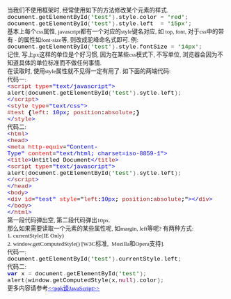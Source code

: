 <!--
author: qingliangcn
date: 2009-06-30
title: Javascript 修改与获得style 
tags: currentStyle,getComputedStyle,javascript,js,style
category: HTML/CSS/JS
status: publish
summary: 当我们不使用框架时,&nbsp;经常使用如下的方法修改某个元素的样式.document.getElementById(&#39;test&#39;).style.color&nbsp;=&nbsp;&#39;red&#39;;document.getElementById(&#3
-->

<p class="p0" style="margin-top: 0pt; margin-bottom: 0pt"><span style="font-family: '宋体'; font-size: 10pt; mso-spacerun: 'yes'">当我们不使用框架时<font face="Times New Roman">,&nbsp;</font><font face="宋体">经常使用如下的方法修改某个元素的样式</font><font face="Times New Roman">.</font></span><span style="font-family: '宋体'; font-size: 10pt; mso-spacerun: 'yes'"><o:p></o:p></span></p>
<p class="p0" style="margin-top: 0pt; margin-bottom: 0pt"><span style="font-family: '宋体'; font-size: 10pt; mso-spacerun: 'yes'"><o:p></o:p></span></p>
<p class="p0" style="margin-top: 0pt; margin-bottom: 0pt"><span style="font-family: 'Courier New'; background: rgb(255,255,255); color: rgb(0,0,0); font-size: 10pt; mso-spacerun: 'yes'">document</span><span style="font-family: 'Courier New'; background: rgb(255,255,255); color: rgb(92,92,92); font-size: 10pt; mso-spacerun: 'yes'">.</span><span style="font-family: 'Courier New'; background: rgb(255,255,255); color: rgb(0,0,0); font-size: 10pt; mso-spacerun: 'yes'">getElementById</span><span style="font-family: 'Courier New'; background: rgb(255,255,255); color: rgb(92,92,92); font-size: 10pt; mso-spacerun: 'yes'">(</span><span style="font-family: 'Courier New'; background: rgb(255,255,255); color: rgb(0,92,0); font-size: 10pt; mso-spacerun: 'yes'">&#39;test&#39;</span><span style="font-family: 'Courier New'; background: rgb(255,255,255); color: rgb(92,92,92); font-size: 10pt; mso-spacerun: 'yes'">).</span><span style="font-family: 'Courier New'; background: rgb(255,255,255); color: rgb(0,0,0); font-size: 10pt; mso-spacerun: 'yes'">style</span><span style="font-family: 'Courier New'; background: rgb(255,255,255); color: rgb(92,92,92); font-size: 10pt; mso-spacerun: 'yes'">.</span><span style="font-family: 'Courier New'; background: rgb(255,255,255); color: rgb(0,0,0); font-size: 10pt; mso-spacerun: 'yes'">color</span><span style="font-family: 'Courier New'; background: rgb(255,255,255); font-size: 10pt; mso-spacerun: 'yes'">&nbsp;</span><span style="font-family: 'Courier New'; background: rgb(255,255,255); color: rgb(92,92,92); font-size: 10pt; mso-spacerun: 'yes'">=</span><span style="font-family: 'Courier New'; background: rgb(255,255,255); font-size: 10pt; mso-spacerun: 'yes'">&nbsp;</span><span style="font-family: 'Courier New'; background: rgb(255,255,255); color: rgb(0,92,0); font-size: 10pt; mso-spacerun: 'yes'">&#39;red&#39;</span><span style="font-family: 'Courier New'; background: rgb(255,255,255); color: rgb(92,92,92); font-size: 10pt; mso-spacerun: 'yes'">;</span><span style="font-family: 'Courier New'; font-size: 10pt; mso-spacerun: 'yes'"><o:p></o:p></span></p>
<p class="p0" style="margin-top: 0pt; margin-bottom: 0pt"><span style="font-family: 'Courier New'; background: rgb(255,255,255); color: rgb(0,0,0); font-size: 10pt; mso-spacerun: 'yes'">document</span><span style="font-family: 'Courier New'; background: rgb(255,255,255); color: rgb(92,92,92); font-size: 10pt; mso-spacerun: 'yes'">.</span><span style="font-family: 'Courier New'; background: rgb(255,255,255); color: rgb(0,0,0); font-size: 10pt; mso-spacerun: 'yes'">getElementById</span><span style="font-family: 'Courier New'; background: rgb(255,255,255); color: rgb(92,92,92); font-size: 10pt; mso-spacerun: 'yes'">(</span><span style="font-family: 'Courier New'; background: rgb(255,255,255); color: rgb(0,92,0); font-size: 10pt; mso-spacerun: 'yes'">&#39;test&#39;</span><span style="font-family: 'Courier New'; background: rgb(255,255,255); color: rgb(92,92,92); font-size: 10pt; mso-spacerun: 'yes'">).</span><span style="font-family: 'Courier New'; background: rgb(255,255,255); color: rgb(0,0,0); font-size: 10pt; mso-spacerun: 'yes'">style</span><span style="font-family: 'Courier New'; background: rgb(255,255,255); color: rgb(92,92,92); font-size: 10pt; mso-spacerun: 'yes'">.</span><span style="font-family: 'Courier New'; background: rgb(255,255,255); color: rgb(0,0,0); font-size: 10pt; mso-spacerun: 'yes'">left</span><span style="font-family: 'Courier New'; background: rgb(255,255,255); font-size: 10pt; mso-spacerun: 'yes'">&nbsp;&nbsp;</span><span style="font-family: 'Courier New'; background: rgb(255,255,255); color: rgb(92,92,92); font-size: 10pt; mso-spacerun: 'yes'">=</span><span style="font-family: 'Courier New'; background: rgb(255,255,255); font-size: 10pt; mso-spacerun: 'yes'">&nbsp;</span><span style="font-family: 'Courier New'; background: rgb(255,255,255); color: rgb(0,92,0); font-size: 10pt; mso-spacerun: 'yes'">&#39;15px&#39;</span><span style="font-family: 'Courier New'; background: rgb(255,255,255); color: rgb(92,92,92); font-size: 10pt; mso-spacerun: 'yes'">;</span><span style="font-family: 'Courier New'; background: rgb(255,255,255); color: rgb(92,92,92); font-size: 10pt; mso-spacerun: 'yes'"><o:p></o:p></span></p>
<p class="p0" style="margin-top: 0pt; margin-bottom: 0pt"><span style="font-family: 'Courier New'; background: rgb(255,255,255); color: rgb(92,92,92); font-size: 10pt; mso-spacerun: 'yes'"><o:p></o:p></span></p>
<p class="p0" style="margin-top: 0pt; margin-bottom: 0pt"><span style="font-family: '宋体'; font-size: 10pt; mso-spacerun: 'yes'">基本上每个<font face="Times New Roman">css</font><font face="宋体">属性</font><font face="Times New Roman">,&nbsp;javascript</font><font face="宋体">都有一个对应的</font><font face="Times New Roman">style</font><font face="宋体">键名对应</font><font face="Times New Roman">,&nbsp;</font><font face="宋体">如&nbsp;</font><font face="Times New Roman">top,&nbsp;font,&nbsp;</font><font face="宋体">对于</font><font face="Times New Roman">css</font><font face="宋体">中的带有&nbsp;</font><font face="Times New Roman">-&nbsp;</font><font face="宋体">的属性如</font><font face="Times New Roman">font-size</font><font face="宋体">等</font><font face="Times New Roman">,&nbsp;</font><font face="宋体">则改成驼峰命名式即可</font><font face="Times New Roman">.&nbsp;</font><font face="宋体">例</font><font face="Times New Roman">:</font></span><span style="font-family: '宋体'; font-size: 10pt; mso-spacerun: 'yes'"><o:p></o:p></span></p>
<p class="p0" style="margin-top: 0pt; text-indent: 36pt; margin-bottom: 0pt"><span style="font-family: '宋体'; font-size: 10pt; mso-spacerun: 'yes'"><o:p></o:p></span></p>
<p class="p0" style="margin-top: 0pt; margin-bottom: 0pt"><span style="font-family: 'Courier New'; background: rgb(255,255,255); color: rgb(0,0,0); font-size: 10pt; mso-spacerun: 'yes'">document</span><span style="font-family: 'Courier New'; background: rgb(255,255,255); color: rgb(92,92,92); font-size: 10pt; mso-spacerun: 'yes'">.</span><span style="font-family: 'Courier New'; background: rgb(255,255,255); color: rgb(0,0,0); font-size: 10pt; mso-spacerun: 'yes'">getElementById</span><span style="font-family: 'Courier New'; background: rgb(255,255,255); color: rgb(92,92,92); font-size: 10pt; mso-spacerun: 'yes'">(</span><span style="font-family: 'Courier New'; background: rgb(255,255,255); color: rgb(0,92,0); font-size: 10pt; mso-spacerun: 'yes'">&#39;test&#39;</span><span style="font-family: 'Courier New'; background: rgb(255,255,255); color: rgb(92,92,92); font-size: 10pt; mso-spacerun: 'yes'">).</span><span style="font-family: 'Courier New'; background: rgb(255,255,255); color: rgb(0,0,0); font-size: 10pt; mso-spacerun: 'yes'">style</span><span style="font-family: 'Courier New'; background: rgb(255,255,255); color: rgb(92,92,92); font-size: 10pt; mso-spacerun: 'yes'">.</span><span style="font-family: 'Courier New'; background: rgb(255,255,255); color: rgb(0,0,0); font-size: 10pt; mso-spacerun: 'yes'">fontSize</span><span style="font-family: 'Courier New'; background: rgb(255,255,255); font-size: 10pt; mso-spacerun: 'yes'">&nbsp;</span><span style="font-family: 'Courier New'; background: rgb(255,255,255); color: rgb(92,92,92); font-size: 10pt; mso-spacerun: 'yes'">=</span><span style="font-family: 'Courier New'; background: rgb(255,255,255); font-size: 10pt; mso-spacerun: 'yes'">&nbsp;</span><span style="font-family: 'Courier New'; background: rgb(255,255,255); color: rgb(0,92,0); font-size: 10pt; mso-spacerun: 'yes'">&#39;14px&#39;</span><span style="font-family: 'Courier New'; background: rgb(255,255,255); color: rgb(92,92,92); font-size: 10pt; mso-spacerun: 'yes'">;</span><span style="font-family: '宋体'; font-size: 10pt; mso-spacerun: 'yes'"><o:p></o:p></span></p>
<p class="p0" style="margin-top: 0pt; text-indent: 36pt; margin-bottom: 0pt"><span style="font-family: '宋体'; font-size: 10pt; mso-spacerun: 'yes'"><o:p></o:p></span></p>
<p class="p0" style="margin-top: 0pt; margin-bottom: 0pt"><span style="font-family: '宋体'; font-size: 10pt; mso-spacerun: 'yes'">记住<font face="Times New Roman">,&nbsp;</font><font face="宋体">写上</font><font face="Times New Roman">px</font><font face="宋体">这样的单位是个好习惯</font><font face="Times New Roman">,&nbsp;</font><font face="宋体">因为在某些</font><font face="Times New Roman">css</font><font face="宋体">模式下</font><font face="Times New Roman">,&nbsp;</font><font face="宋体">不写单位</font><font face="Times New Roman">,&nbsp;</font><font face="宋体">浏览器会因为不知道具体的单位标准而不做任何事情</font><font face="Times New Roman">.</font></span><span style="font-family: '宋体'; font-size: 10pt; mso-spacerun: 'yes'"><o:p></o:p></span></p>
<p class="p0" style="text-align: left; margin-top: 0pt; margin-bottom: 0pt"><span style="font-family: '宋体'; font-size: 10pt; mso-spacerun: 'yes'">在读取时<font face="Times New Roman">,&nbsp;</font><font face="宋体">使用</font><font face="Times New Roman">style</font><font face="宋体">属性就不见得一定有用了</font><font face="Times New Roman">.&nbsp;</font><font face="宋体">如下面的两端代码</font><font face="Times New Roman">:</font></span><span style="font-family: '宋体'; font-size: 10pt; mso-spacerun: 'yes'"><o:p></o:p></span></p>
<p class="p0" style="text-align: left; margin-top: 0pt; text-indent: 36pt; margin-bottom: 0pt"><span style="font-family: '宋体'; font-size: 10pt; mso-spacerun: 'yes'"><o:p></o:p></span></p>
<p class="p0" style="text-align: left; margin-top: 0pt; margin-bottom: 0pt"><span style="font-family: '宋体'; font-size: 10pt; mso-spacerun: 'yes'">代码一<font face="Times New Roman">:</font></span><span style="font-family: '宋体'; font-size: 10pt; mso-spacerun: 'yes'"><o:p></o:p></span></p>
<p class="p0" style="margin-top: 0pt; margin-bottom: 0pt"><span style="font-family: 'Courier New'; background: rgb(255,255,255); color: rgb(0,0,255); font-size: 10pt; mso-spacerun: 'yes'">&lt;</span><span style="font-family: 'Courier New'; background: rgb(255,255,255); color: rgb(163,21,21); font-size: 10pt; mso-spacerun: 'yes'">script</span><span style="font-family: 'Courier New'; background: rgb(255,255,255); font-size: 10pt; mso-spacerun: 'yes'">&nbsp;</span><span style="font-family: 'Courier New'; background: rgb(255,255,255); color: rgb(255,0,0); font-size: 10pt; mso-spacerun: 'yes'">type</span><span style="font-family: 'Courier New'; background: rgb(255,255,255); color: rgb(0,0,0); font-size: 10pt; mso-spacerun: 'yes'">=</span><span style="font-family: 'Courier New'; background: rgb(255,255,255); color: rgb(0,0,255); font-size: 10pt; mso-spacerun: 'yes'">&quot;text/javascript&quot;&gt;</span><span style="font-family: 'Courier New'; font-size: 10pt; mso-spacerun: 'yes'"><o:p></o:p></span></p>
<p class="p0" style="margin-top: 0pt; margin-bottom: 0pt"><span style="font-family: 'Courier New'; background: rgb(255,255,255); color: rgb(0,0,0); font-size: 10pt; mso-spacerun: 'yes'">alert</span><span style="font-family: 'Courier New'; background: rgb(255,255,255); color: rgb(92,92,92); font-size: 10pt; mso-spacerun: 'yes'">(</span><span style="font-family: 'Courier New'; background: rgb(255,255,255); color: rgb(0,0,0); font-size: 10pt; mso-spacerun: 'yes'">document</span><span style="font-family: 'Courier New'; background: rgb(255,255,255); color: rgb(92,92,92); font-size: 10pt; mso-spacerun: 'yes'">.</span><span style="font-family: 'Courier New'; background: rgb(255,255,255); color: rgb(0,0,0); font-size: 10pt; mso-spacerun: 'yes'">getElementById</span><span style="font-family: 'Courier New'; background: rgb(255,255,255); color: rgb(92,92,92); font-size: 10pt; mso-spacerun: 'yes'">(</span><span style="font-family: 'Courier New'; background: rgb(255,255,255); color: rgb(0,92,0); font-size: 10pt; mso-spacerun: 'yes'">&#39;test&#39;</span><span style="font-family: 'Courier New'; background: rgb(255,255,255); color: rgb(92,92,92); font-size: 10pt; mso-spacerun: 'yes'">).</span><span style="font-family: 'Courier New'; background: rgb(255,255,255); color: rgb(0,0,0); font-size: 10pt; mso-spacerun: 'yes'">sytle</span><span style="font-family: 'Courier New'; background: rgb(255,255,255); color: rgb(92,92,92); font-size: 10pt; mso-spacerun: 'yes'">.</span><span style="font-family: 'Courier New'; background: rgb(255,255,255); color: rgb(0,0,0); font-size: 10pt; mso-spacerun: 'yes'">left</span><span style="font-family: 'Courier New'; background: rgb(255,255,255); color: rgb(92,92,92); font-size: 10pt; mso-spacerun: 'yes'">);</span><span style="font-family: 'Courier New'; font-size: 10pt; mso-spacerun: 'yes'"><o:p></o:p></span></p>
<p class="p0" style="margin-top: 0pt; margin-bottom: 0pt"><span style="font-family: 'Courier New'; background: rgb(255,255,255); color: rgb(0,0,255); font-size: 10pt; mso-spacerun: 'yes'">&lt;/</span><span style="font-family: 'Courier New'; background: rgb(255,255,255); color: rgb(163,21,21); font-size: 10pt; mso-spacerun: 'yes'">script</span><span style="font-family: 'Courier New'; background: rgb(255,255,255); color: rgb(0,0,255); font-size: 10pt; mso-spacerun: 'yes'">&gt;</span><span style="font-family: 'Courier New'; font-size: 10pt; mso-spacerun: 'yes'"><o:p></o:p></span></p>
<p class="p0" style="margin-top: 0pt; margin-bottom: 0pt"><span style="font-family: 'Courier New'; background: rgb(255,255,255); color: rgb(0,0,255); font-size: 10pt; mso-spacerun: 'yes'">&lt;</span><span style="font-family: 'Courier New'; background: rgb(255,255,255); color: rgb(163,21,21); font-size: 10pt; mso-spacerun: 'yes'">style</span><span style="font-family: 'Courier New'; background: rgb(255,255,255); font-size: 10pt; mso-spacerun: 'yes'">&nbsp;</span><span style="font-family: 'Courier New'; background: rgb(255,255,255); color: rgb(255,0,0); font-size: 10pt; mso-spacerun: 'yes'">type</span><span style="font-family: 'Courier New'; background: rgb(255,255,255); color: rgb(0,0,0); font-size: 10pt; mso-spacerun: 'yes'">=</span><span style="font-family: 'Courier New'; background: rgb(255,255,255); color: rgb(0,0,255); font-size: 10pt; mso-spacerun: 'yes'">&quot;text/css&quot;&gt;</span><span style="font-family: 'Courier New'; font-size: 10pt; mso-spacerun: 'yes'"><o:p></o:p></span></p>
<p class="p0" style="margin-top: 0pt; margin-bottom: 0pt"><span style="font-family: 'Courier New'; background: rgb(255,255,255); color: rgb(163,21,21); font-size: 10pt; mso-spacerun: 'yes'">#test</span><span style="font-family: 'Courier New'; background: rgb(255,255,255); font-size: 10pt; mso-spacerun: 'yes'">&nbsp;</span><span style="font-family: 'Courier New'; background: rgb(255,255,255); color: rgb(0,0,0); font-size: 10pt; font-weight: bold; mso-spacerun: 'yes'">{</span><span style="font-family: 'Courier New'; background: rgb(255,255,255); color: rgb(163,21,21); font-size: 10pt; mso-spacerun: 'yes'">left</span><span style="font-family: 'Courier New'; background: rgb(255,255,255); color: rgb(0,0,0); font-size: 10pt; font-weight: bold; mso-spacerun: 'yes'">:</span><span style="font-family: 'Courier New'; background: rgb(255,255,255); font-size: 10pt; mso-spacerun: 'yes'">&nbsp;</span><span style="font-family: 'Courier New'; background: rgb(255,255,255); color: rgb(0,0,255); font-size: 10pt; mso-spacerun: 'yes'">10px</span><span style="font-family: 'Courier New'; background: rgb(255,255,255); color: rgb(0,0,0); font-size: 10pt; font-weight: bold; mso-spacerun: 'yes'">;</span><span style="font-family: 'Courier New'; background: rgb(255,255,255); font-size: 10pt; mso-spacerun: 'yes'">&nbsp;</span><span style="font-family: 'Courier New'; background: rgb(255,255,255); color: rgb(163,21,21); font-size: 10pt; mso-spacerun: 'yes'">position</span><span style="font-family: 'Courier New'; background: rgb(255,255,255); color: rgb(0,0,0); font-size: 10pt; font-weight: bold; mso-spacerun: 'yes'">:</span><span style="font-family: 'Courier New'; background: rgb(255,255,255); color: rgb(163,21,21); font-size: 10pt; mso-spacerun: 'yes'">absolute</span><span style="font-family: 'Courier New'; background: rgb(255,255,255); color: rgb(0,0,0); font-size: 10pt; font-weight: bold; mso-spacerun: 'yes'">;}</span><span style="font-family: 'Courier New'; font-size: 10pt; mso-spacerun: 'yes'"><o:p></o:p></span></p>
<p class="p0" style="text-align: left; margin-top: 0pt; margin-bottom: 0pt"><span style="font-family: 'Courier New'; background: rgb(255,255,255); color: rgb(0,0,255); font-size: 10pt; mso-spacerun: 'yes'">&lt;/</span><span style="font-family: 'Courier New'; background: rgb(255,255,255); color: rgb(163,21,21); font-size: 10pt; mso-spacerun: 'yes'">style</span><span style="font-family: 'Courier New'; background: rgb(255,255,255); color: rgb(0,0,255); font-size: 10pt; mso-spacerun: 'yes'">&gt;</span><span style="font-family: '宋体'; font-size: 10pt; mso-spacerun: 'yes'"><o:p></o:p></span></p>
<p class="p0" style="text-align: left; margin-top: 0pt; text-indent: 36pt; margin-bottom: 0pt"><span style="font-family: '宋体'; font-size: 10pt; mso-spacerun: 'yes'"><o:p></o:p></span></p>
<p class="p0" style="text-align: left; margin-top: 0pt; margin-bottom: 0pt"><span style="font-family: '宋体'; font-size: 10pt; mso-spacerun: 'yes'">代码二<font face="Times New Roman">:</font></span><span style="font-family: '宋体'; font-size: 10pt; mso-spacerun: 'yes'"><o:p></o:p></span></p>
<p class="p0" style="margin-top: 0pt; margin-bottom: 0pt"><span style="font-family: 'Courier New'; background: rgb(255,255,255); color: rgb(0,0,255); font-size: 10pt; mso-spacerun: 'yes'">&lt;</span><span style="font-family: 'Courier New'; background: rgb(255,255,255); color: rgb(163,21,21); font-size: 10pt; mso-spacerun: 'yes'">html</span><span style="font-family: 'Courier New'; background: rgb(255,255,255); color: rgb(0,0,255); font-size: 10pt; mso-spacerun: 'yes'">&gt;</span><span style="font-family: 'Courier New'; font-size: 10pt; mso-spacerun: 'yes'"><o:p></o:p></span></p>
<p class="p0" style="margin-top: 0pt; margin-bottom: 0pt"><span style="font-family: 'Courier New'; background: rgb(255,255,255); color: rgb(0,0,255); font-size: 10pt; mso-spacerun: 'yes'">&lt;</span><span style="font-family: 'Courier New'; background: rgb(255,255,255); color: rgb(163,21,21); font-size: 10pt; mso-spacerun: 'yes'">head</span><span style="font-family: 'Courier New'; background: rgb(255,255,255); color: rgb(0,0,255); font-size: 10pt; mso-spacerun: 'yes'">&gt;</span><span style="font-family: 'Courier New'; font-size: 10pt; mso-spacerun: 'yes'"><o:p></o:p></span></p>
<p class="p0" style="margin-top: 0pt; margin-bottom: 0pt"><span style="font-family: 'Courier New'; background: rgb(255,255,255); color: rgb(0,0,255); font-size: 10pt; mso-spacerun: 'yes'">&lt;</span><span style="font-family: 'Courier New'; background: rgb(255,255,255); color: rgb(163,21,21); font-size: 10pt; mso-spacerun: 'yes'">meta</span><span style="font-family: 'Courier New'; background: rgb(255,255,255); font-size: 10pt; mso-spacerun: 'yes'">&nbsp;</span><span style="font-family: 'Courier New'; background: rgb(255,255,255); color: rgb(255,0,0); font-size: 10pt; mso-spacerun: 'yes'">http-equiv</span><span style="font-family: 'Courier New'; background: rgb(255,255,255); color: rgb(0,0,0); font-size: 10pt; mso-spacerun: 'yes'">=</span><span style="font-family: 'Courier New'; background: rgb(255,255,255); color: rgb(0,0,255); font-size: 10pt; mso-spacerun: 'yes'">&quot;Content-Type&quot;</span><span style="font-family: 'Courier New'; background: rgb(255,255,255); font-size: 10pt; mso-spacerun: 'yes'">&nbsp;</span><span style="font-family: 'Courier New'; background: rgb(255,255,255); color: rgb(255,0,0); font-size: 10pt; mso-spacerun: 'yes'">content</span><span style="font-family: 'Courier New'; background: rgb(255,255,255); color: rgb(0,0,0); font-size: 10pt; mso-spacerun: 'yes'">=</span><span style="font-family: 'Courier New'; background: rgb(255,255,255); color: rgb(0,0,255); font-size: 10pt; mso-spacerun: 'yes'">&quot;text/html;&nbsp;charset=iso-8859-1&quot;&gt;</span><span style="font-family: 'Courier New'; font-size: 10pt; mso-spacerun: 'yes'"><o:p></o:p></span></p>
<p class="p0" style="margin-top: 0pt; margin-bottom: 0pt"><span style="font-family: 'Courier New'; background: rgb(255,255,255); color: rgb(0,0,255); font-size: 10pt; mso-spacerun: 'yes'">&lt;</span><span style="font-family: 'Courier New'; background: rgb(255,255,255); color: rgb(163,21,21); font-size: 10pt; mso-spacerun: 'yes'">title</span><span style="font-family: 'Courier New'; background: rgb(255,255,255); color: rgb(0,0,255); font-size: 10pt; mso-spacerun: 'yes'">&gt;</span><span style="font-family: 'Courier New'; background: rgb(255,255,255); color: rgb(0,0,0); font-size: 10pt; mso-spacerun: 'yes'">Untitled&nbsp;Document</span><span style="font-family: 'Courier New'; background: rgb(255,255,255); color: rgb(0,0,255); font-size: 10pt; mso-spacerun: 'yes'">&lt;/</span><span style="font-family: 'Courier New'; background: rgb(255,255,255); color: rgb(163,21,21); font-size: 10pt; mso-spacerun: 'yes'">title</span><span style="font-family: 'Courier New'; background: rgb(255,255,255); color: rgb(0,0,255); font-size: 10pt; mso-spacerun: 'yes'">&gt;</span><span style="font-family: 'Courier New'; font-size: 10pt; mso-spacerun: 'yes'"><o:p></o:p></span></p>
<p class="p0" style="margin-top: 0pt; margin-bottom: 0pt"><span style="font-family: 'Courier New'; background: rgb(255,255,255); color: rgb(0,0,255); font-size: 10pt; mso-spacerun: 'yes'">&lt;</span><span style="font-family: 'Courier New'; background: rgb(255,255,255); color: rgb(163,21,21); font-size: 10pt; mso-spacerun: 'yes'">script</span><span style="font-family: 'Courier New'; background: rgb(255,255,255); font-size: 10pt; mso-spacerun: 'yes'">&nbsp;</span><span style="font-family: 'Courier New'; background: rgb(255,255,255); color: rgb(255,0,0); font-size: 10pt; mso-spacerun: 'yes'">type</span><span style="font-family: 'Courier New'; background: rgb(255,255,255); color: rgb(0,0,0); font-size: 10pt; mso-spacerun: 'yes'">=</span><span style="font-family: 'Courier New'; background: rgb(255,255,255); color: rgb(0,0,255); font-size: 10pt; mso-spacerun: 'yes'">&quot;text/javascript&quot;&gt;</span><span style="font-family: 'Courier New'; font-size: 10pt; mso-spacerun: 'yes'"><o:p></o:p></span></p>
<p class="p0" style="margin-top: 0pt; margin-bottom: 0pt"><span style="font-family: 'Courier New'; background: rgb(255,255,255); color: rgb(0,0,0); font-size: 10pt; mso-spacerun: 'yes'">alert</span><span style="font-family: 'Courier New'; background: rgb(255,255,255); color: rgb(92,92,92); font-size: 10pt; mso-spacerun: 'yes'">(</span><span style="font-family: 'Courier New'; background: rgb(255,255,255); color: rgb(0,0,0); font-size: 10pt; mso-spacerun: 'yes'">document</span><span style="font-family: 'Courier New'; background: rgb(255,255,255); color: rgb(92,92,92); font-size: 10pt; mso-spacerun: 'yes'">.</span><span style="font-family: 'Courier New'; background: rgb(255,255,255); color: rgb(0,0,0); font-size: 10pt; mso-spacerun: 'yes'">getElementById</span><span style="font-family: 'Courier New'; background: rgb(255,255,255); color: rgb(92,92,92); font-size: 10pt; mso-spacerun: 'yes'">(</span><span style="font-family: 'Courier New'; background: rgb(255,255,255); color: rgb(0,92,0); font-size: 10pt; mso-spacerun: 'yes'">&#39;test&#39;</span><span style="font-family: 'Courier New'; background: rgb(255,255,255); color: rgb(92,92,92); font-size: 10pt; mso-spacerun: 'yes'">).</span><span style="font-family: 'Courier New'; background: rgb(255,255,255); color: rgb(0,0,0); font-size: 10pt; mso-spacerun: 'yes'">sytle</span><span style="font-family: 'Courier New'; background: rgb(255,255,255); color: rgb(92,92,92); font-size: 10pt; mso-spacerun: 'yes'">.</span><span style="font-family: 'Courier New'; background: rgb(255,255,255); color: rgb(0,0,0); font-size: 10pt; mso-spacerun: 'yes'">left</span><span style="font-family: 'Courier New'; background: rgb(255,255,255); color: rgb(92,92,92); font-size: 10pt; mso-spacerun: 'yes'">);</span><span style="font-family: 'Courier New'; font-size: 10pt; mso-spacerun: 'yes'"><o:p></o:p></span></p>
<p class="p0" style="margin-top: 0pt; margin-bottom: 0pt"><span style="font-family: 'Courier New'; background: rgb(255,255,255); color: rgb(0,0,255); font-size: 10pt; mso-spacerun: 'yes'">&lt;/</span><span style="font-family: 'Courier New'; background: rgb(255,255,255); color: rgb(163,21,21); font-size: 10pt; mso-spacerun: 'yes'">script</span><span style="font-family: 'Courier New'; background: rgb(255,255,255); color: rgb(0,0,255); font-size: 10pt; mso-spacerun: 'yes'">&gt;</span><span style="font-family: 'Courier New'; font-size: 10pt; mso-spacerun: 'yes'"><o:p></o:p></span></p>
<p class="p0" style="margin-top: 0pt; margin-bottom: 0pt"><span style="font-family: 'Courier New'; background: rgb(255,255,255); color: rgb(0,0,255); font-size: 10pt; mso-spacerun: 'yes'">&lt;/</span><span style="font-family: 'Courier New'; background: rgb(255,255,255); color: rgb(163,21,21); font-size: 10pt; mso-spacerun: 'yes'">head</span><span style="font-family: 'Courier New'; background: rgb(255,255,255); color: rgb(0,0,255); font-size: 10pt; mso-spacerun: 'yes'">&gt;</span><span style="font-family: 'Courier New'; font-size: 10pt; mso-spacerun: 'yes'"><o:p></o:p></span></p>
<p class="p0" style="margin-top: 0pt; margin-bottom: 0pt"><span style="font-family: 'Courier New'; background: rgb(255,255,255); color: rgb(0,0,255); font-size: 10pt; mso-spacerun: 'yes'">&lt;</span><span style="font-family: 'Courier New'; background: rgb(255,255,255); color: rgb(163,21,21); font-size: 10pt; mso-spacerun: 'yes'">body</span><span style="font-family: 'Courier New'; background: rgb(255,255,255); color: rgb(0,0,255); font-size: 10pt; mso-spacerun: 'yes'">&gt;</span><span style="font-family: 'Courier New'; font-size: 10pt; mso-spacerun: 'yes'"><o:p></o:p></span></p>
<p class="p0" style="margin-top: 0pt; margin-bottom: 0pt"><span style="font-family: 'Courier New'; background: rgb(255,255,255); color: rgb(0,0,255); font-size: 10pt; mso-spacerun: 'yes'">&lt;</span><span style="font-family: 'Courier New'; background: rgb(255,255,255); color: rgb(163,21,21); font-size: 10pt; mso-spacerun: 'yes'">div</span><span style="font-family: 'Courier New'; background: rgb(255,255,255); font-size: 10pt; mso-spacerun: 'yes'">&nbsp;</span><span style="font-family: 'Courier New'; background: rgb(255,255,255); color: rgb(255,0,0); font-size: 10pt; mso-spacerun: 'yes'">id</span><span style="font-family: 'Courier New'; background: rgb(255,255,255); color: rgb(0,0,0); font-size: 10pt; mso-spacerun: 'yes'">=</span><span style="font-family: 'Courier New'; background: rgb(255,255,255); color: rgb(0,0,255); font-size: 10pt; mso-spacerun: 'yes'">&quot;test&quot;</span><span style="font-family: 'Courier New'; background: rgb(255,255,255); font-size: 10pt; mso-spacerun: 'yes'">&nbsp;</span><span style="font-family: 'Courier New'; background: rgb(255,255,255); color: rgb(255,0,0); font-size: 10pt; mso-spacerun: 'yes'">style</span><span style="font-family: 'Courier New'; background: rgb(255,255,255); color: rgb(0,0,0); font-size: 10pt; mso-spacerun: 'yes'">=&quot;</span><span style="font-family: 'Courier New'; background: rgb(255,255,255); color: rgb(163,21,21); font-size: 10pt; mso-spacerun: 'yes'">left</span><span style="font-family: 'Courier New'; background: rgb(255,255,255); color: rgb(0,0,0); font-size: 10pt; font-weight: bold; mso-spacerun: 'yes'">:</span><span style="font-family: 'Courier New'; background: rgb(255,255,255); color: rgb(0,0,255); font-size: 10pt; mso-spacerun: 'yes'">10px</span><span style="font-family: 'Courier New'; background: rgb(255,255,255); color: rgb(0,0,0); font-size: 10pt; font-weight: bold; mso-spacerun: 'yes'">;</span><span style="font-family: 'Courier New'; background: rgb(255,255,255); font-size: 10pt; mso-spacerun: 'yes'">&nbsp;</span><span style="font-family: 'Courier New'; background: rgb(255,255,255); color: rgb(163,21,21); font-size: 10pt; mso-spacerun: 'yes'">position</span><span style="font-family: 'Courier New'; background: rgb(255,255,255); color: rgb(0,0,0); font-size: 10pt; font-weight: bold; mso-spacerun: 'yes'">:</span><span style="font-family: 'Courier New'; background: rgb(255,255,255); color: rgb(163,21,21); font-size: 10pt; mso-spacerun: 'yes'">absolute</span><span style="font-family: 'Courier New'; background: rgb(255,255,255); color: rgb(0,0,0); font-size: 10pt; font-weight: bold; mso-spacerun: 'yes'">;</span><span style="font-family: 'Courier New'; background: rgb(255,255,255); color: rgb(0,0,0); font-size: 10pt; mso-spacerun: 'yes'">&quot;</span><span style="font-family: 'Courier New'; background: rgb(255,255,255); color: rgb(0,0,255); font-size: 10pt; mso-spacerun: 'yes'">&gt;&lt;/</span><span style="font-family: 'Courier New'; background: rgb(255,255,255); color: rgb(163,21,21); font-size: 10pt; mso-spacerun: 'yes'">div</span><span style="font-family: 'Courier New'; background: rgb(255,255,255); color: rgb(0,0,255); font-size: 10pt; mso-spacerun: 'yes'">&gt;</span><span style="font-family: 'Courier New'; font-size: 10pt; mso-spacerun: 'yes'"><o:p></o:p></span></p>
<p class="p0" style="margin-top: 0pt; margin-bottom: 0pt"><span style="font-family: 'Courier New'; background: rgb(255,255,255); color: rgb(0,0,255); font-size: 10pt; mso-spacerun: 'yes'">&lt;/</span><span style="font-family: 'Courier New'; background: rgb(255,255,255); color: rgb(163,21,21); font-size: 10pt; mso-spacerun: 'yes'">body</span><span style="font-family: 'Courier New'; background: rgb(255,255,255); color: rgb(0,0,255); font-size: 10pt; mso-spacerun: 'yes'">&gt;</span><span style="font-family: 'Courier New'; font-size: 10pt; mso-spacerun: 'yes'"><o:p></o:p></span></p>
<p class="p0" style="text-align: left; margin-top: 0pt; margin-bottom: 0pt"><span style="font-family: 'Courier New'; background: rgb(255,255,255); color: rgb(0,0,255); font-size: 10pt; mso-spacerun: 'yes'">&lt;/</span><span style="font-family: 'Courier New'; background: rgb(255,255,255); color: rgb(163,21,21); font-size: 10pt; mso-spacerun: 'yes'">html</span><span style="font-family: 'Courier New'; background: rgb(255,255,255); color: rgb(0,0,255); font-size: 10pt; mso-spacerun: 'yes'">&gt;</span><span style="font-family: '宋体'; font-size: 10pt; mso-spacerun: 'yes'"><o:p></o:p></span></p>
<p class="p0" style="text-align: left; margin-top: 0pt; text-indent: 36pt; margin-bottom: 0pt"><span style="font-family: '宋体'; font-size: 10pt; mso-spacerun: 'yes'"><o:p></o:p></span></p>
<p class="p0" style="text-align: left; margin-top: 0pt; margin-bottom: 0pt"><span style="font-family: '宋体'; font-size: 10pt; mso-spacerun: 'yes'">第一段代码弹出空<font face="Times New Roman">,&nbsp;</font><font face="宋体">第二段代码弹出</font><font face="Times New Roman">10px.</font></span><span style="font-family: '宋体'; font-size: 10pt; mso-spacerun: 'yes'"><o:p></o:p></span></p>
<p class="p0" style="margin-top: 0pt; text-indent: 36pt; margin-bottom: 0pt"><span style="font-family: '宋体'; font-size: 10pt; mso-spacerun: 'yes'"><o:p></o:p></span></p>
<p class="p0" style="margin-top: 0pt; margin-bottom: 0pt"><span style="font-family: '宋体'; font-size: 10pt; mso-spacerun: 'yes'">那么如果需要读取一个元素的某些属性呢<font face="Times New Roman">,&nbsp;</font><font face="宋体">如</font><font face="Times New Roman">margin,&nbsp;left</font><font face="宋体">等呢</font><font face="Times New Roman">?&nbsp;</font><font face="宋体">有两种方式</font><font face="Times New Roman">:&nbsp;</font></span><span style="font-family: '宋体'; font-size: 10pt; mso-spacerun: 'yes'"><o:p></o:p></span></p>
<p class="p0" style="margin-top: 0pt; margin-bottom: 0pt"><span style="font-family: '宋体'; font-size: 10pt; mso-spacerun: 'yes'">1.&nbsp;currentStyle(IE&nbsp;Only)&nbsp;&nbsp;</span><span style="font-family: '宋体'; font-size: 10pt; mso-spacerun: 'yes'"><o:p></o:p></span></p>
<p class="p0" style="margin-top: 0pt; margin-bottom: 0pt"><span style="font-family: '宋体'; font-size: 10pt; mso-spacerun: 'yes'">2.&nbsp;window.getComputedStyle()&nbsp;[W3C<font face="宋体">标准</font><font face="Times New Roman">,&nbsp;&nbsp;</font></span><span style="font-family: 'Times New Roman'; font-size: 10pt; mso-spacerun: 'yes'">Mozilla<font face="宋体">和</font><font face="Times New Roman">Opera</font><font face="宋体">支持</font></span><span style="font-family: '宋体'; font-size: 10pt; mso-spacerun: 'yes'">].</span><span style="font-family: '宋体'; font-size: 10pt; mso-spacerun: 'yes'"><o:p></o:p></span></p>
<p class="p0" style="margin-top: 0pt; margin-bottom: 0pt"><span style="font-family: '宋体'; font-size: 10pt; mso-spacerun: 'yes'"><o:p></o:p></span></p>
<p class="p0" style="margin-top: 0pt; margin-bottom: 0pt"><span style="font-family: '宋体'; font-size: 10pt; mso-spacerun: 'yes'">代码一<font face="Times New Roman">:</font></span><span style="font-family: '宋体'; font-size: 10pt; mso-spacerun: 'yes'"><o:p></o:p></span></p>
<p class="p0" style="margin-top: 0pt; margin-bottom: 0pt"><span style="font-family: 'Courier New'; background: rgb(255,255,255); color: rgb(0,0,0); font-size: 10pt; mso-spacerun: 'yes'">document</span><span style="font-family: 'Courier New'; background: rgb(255,255,255); color: rgb(92,92,92); font-size: 10pt; mso-spacerun: 'yes'">.</span><span style="font-family: 'Courier New'; background: rgb(255,255,255); color: rgb(0,0,0); font-size: 10pt; mso-spacerun: 'yes'">getElementById</span><span style="font-family: 'Courier New'; background: rgb(255,255,255); color: rgb(92,92,92); font-size: 10pt; mso-spacerun: 'yes'">(</span><span style="font-family: 'Courier New'; background: rgb(255,255,255); color: rgb(0,92,0); font-size: 10pt; mso-spacerun: 'yes'">&#39;test&#39;</span><span style="font-family: 'Courier New'; background: rgb(255,255,255); color: rgb(92,92,92); font-size: 10pt; mso-spacerun: 'yes'">).</span><span style="font-family: 'Courier New'; background: rgb(255,255,255); color: rgb(0,0,0); font-size: 10pt; mso-spacerun: 'yes'">currentStyle</span><span style="font-family: 'Courier New'; background: rgb(255,255,255); color: rgb(92,92,92); font-size: 10pt; mso-spacerun: 'yes'">.</span><span style="font-family: 'Courier New'; background: rgb(255,255,255); color: rgb(0,0,0); font-size: 10pt; mso-spacerun: 'yes'">left</span><span style="font-family: 'Courier New'; background: rgb(255,255,255); color: rgb(92,92,92); font-size: 10pt; mso-spacerun: 'yes'">;</span><span style="font-family: '宋体'; font-size: 10pt; mso-spacerun: 'yes'"><o:p></o:p></span></p>
<p class="p0" style="margin-top: 0pt; margin-bottom: 0pt"><span style="font-family: '宋体'; font-size: 10pt; mso-spacerun: 'yes'"><o:p></o:p></span></p>
<p class="p0" style="margin-top: 0pt; margin-bottom: 0pt"><span style="font-family: '宋体'; font-size: 10pt; mso-spacerun: 'yes'">代码二<font face="Times New Roman">:</font></span><span style="font-family: '宋体'; font-size: 10pt; mso-spacerun: 'yes'"><o:p></o:p></span></p>
<p class="p0" style="margin-top: 0pt; margin-bottom: 0pt"><span style="font-family: 'Courier New'; background: rgb(255,255,255); color: rgb(0,0,192); font-size: 10pt; font-weight: bold; mso-spacerun: 'yes'">var</span><span style="font-family: 'Courier New'; background: rgb(255,255,255); font-size: 10pt; mso-spacerun: 'yes'">&nbsp;</span><span style="font-family: 'Courier New'; background: rgb(255,255,255); color: rgb(0,0,0); font-size: 10pt; mso-spacerun: 'yes'">x</span><span style="font-family: 'Courier New'; background: rgb(255,255,255); font-size: 10pt; mso-spacerun: 'yes'">&nbsp;</span><span style="font-family: 'Courier New'; background: rgb(255,255,255); color: rgb(92,92,92); font-size: 10pt; mso-spacerun: 'yes'">=</span><span style="font-family: 'Courier New'; background: rgb(255,255,255); font-size: 10pt; mso-spacerun: 'yes'">&nbsp;</span><span style="font-family: 'Courier New'; background: rgb(255,255,255); color: rgb(0,0,0); font-size: 10pt; mso-spacerun: 'yes'">document</span><span style="font-family: 'Courier New'; background: rgb(255,255,255); color: rgb(92,92,92); font-size: 10pt; mso-spacerun: 'yes'">.</span><span style="font-family: 'Courier New'; background: rgb(255,255,255); color: rgb(0,0,0); font-size: 10pt; mso-spacerun: 'yes'">getElementById</span><span style="font-family: 'Courier New'; background: rgb(255,255,255); color: rgb(92,92,92); font-size: 10pt; mso-spacerun: 'yes'">(</span><span style="font-family: 'Courier New'; background: rgb(255,255,255); color: rgb(0,92,0); font-size: 10pt; mso-spacerun: 'yes'">&#39;test&#39;</span><span style="font-family: 'Courier New'; background: rgb(255,255,255); color: rgb(92,92,92); font-size: 10pt; mso-spacerun: 'yes'">);</span><span style="font-family: 'Courier New'; font-size: 10pt; mso-spacerun: 'yes'"><o:p></o:p></span></p>
<p class="p0" style="margin-top: 0pt; margin-bottom: 0pt"><span style="font-family: 'Courier New'; background: rgb(255,255,255); color: rgb(0,0,0); font-size: 10pt; mso-spacerun: 'yes'">alert</span><span style="font-family: 'Courier New'; background: rgb(255,255,255); color: rgb(92,92,92); font-size: 10pt; mso-spacerun: 'yes'">(</span><span style="font-family: 'Courier New'; background: rgb(255,255,255); color: rgb(0,0,0); font-size: 10pt; mso-spacerun: 'yes'">window</span><span style="font-family: 'Courier New'; background: rgb(255,255,255); color: rgb(92,92,92); font-size: 10pt; mso-spacerun: 'yes'">.</span><span style="font-family: 'Courier New'; background: rgb(255,255,255); color: rgb(0,0,0); font-size: 10pt; mso-spacerun: 'yes'">getComputedStyle</span><span style="font-family: 'Courier New'; background: rgb(255,255,255); color: rgb(92,92,92); font-size: 10pt; mso-spacerun: 'yes'">(</span><span style="font-family: 'Courier New'; background: rgb(255,255,255); color: rgb(0,0,0); font-size: 10pt; mso-spacerun: 'yes'">x</span><span style="font-family: 'Courier New'; background: rgb(255,255,255); color: rgb(92,92,92); font-size: 10pt; mso-spacerun: 'yes'">,</span><span style="font-family: 'Courier New'; background: rgb(255,255,255); color: rgb(128,0,64); font-size: 10pt; mso-spacerun: 'yes'">null</span><span style="font-family: 'Courier New'; background: rgb(255,255,255); color: rgb(92,92,92); font-size: 10pt; mso-spacerun: 'yes'">).</span><span style="font-family: 'Courier New'; background: rgb(255,255,255); color: rgb(0,0,0); font-size: 10pt; mso-spacerun: 'yes'">color</span><span style="font-family: 'Courier New'; background: rgb(255,255,255); color: rgb(92,92,92); font-size: 10pt; mso-spacerun: 'yes'">);</span><span style="font-family: 'Times New Roman'; font-size: 10pt; mso-spacerun: 'yes'"><o:p></o:p></span></p>
<p class="p0" style="margin-top: 0pt; margin-bottom: 0pt"><span style="font-family: 'Times New Roman'; font-size: 10pt; mso-spacerun: 'yes'"><o:p></o:p></span></p>
<p class="p0" style="margin-top: 0pt; margin-bottom: 0pt"><span style="font-family: '宋体'; font-size: 10pt; mso-spacerun: 'yes'">更多内容请参考</span><span><a href="http://book.csdn.net/bookfiles/679"><span class="15" style="font-family: '宋体'; color: rgb(0,0,255); font-size: 10pt; text-decoration: underline; mso-spacerun: 'yes'">&lt;&lt;</span><span class="15" style="font-family: 'Times New Roman'; color: rgb(0,0,255); font-size: 10pt; text-decoration: underline; mso-spacerun: 'yes'">ppk<font face="宋体">谈</font><font face="Times New Roman">JavaScript</font></span><span class="15" style="font-family: '宋体'; color: rgb(0,0,255); font-size: 10pt; text-decoration: underline; mso-spacerun: 'yes'">&gt;&gt;</span></a></span></p>
<!--EndFragment-->